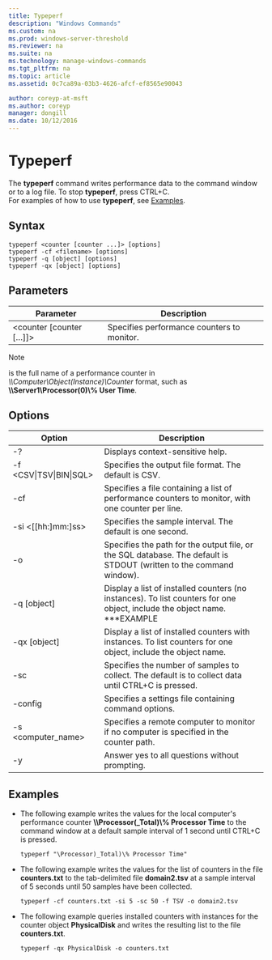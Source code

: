 ```yaml
---
title: Typeperf
description: "Windows Commands"
ms.custom: na
ms.prod: windows-server-threshold
ms.reviewer: na
ms.suite: na
ms.technology: manage-windows-commands
ms.tgt_pltfrm: na
ms.topic: article
ms.assetid: 0c7ca89a-03b3-4626-afcf-ef8565e90043

author: coreyp-at-msft
ms.author: coreyp
manager: dongill
ms.date: 10/12/2016
---
```

# Typeperf
The **typeperf** command writes performance data to the command window or to a log file. To stop **typeperf**, press CTRL+C.  
For examples of how to use **typeperf**, see [Examples](#BKMK_EXAMPLES).  
## Syntax  
```  
typeperf <counter [counter ...]> [options]  
typeperf -cf <filename> [options]  
typeperf -q [object] [options]  
typeperf -qx [object] [options]  
```  
## Parameters  
|Parameter|Description|  
|-------------|---------------|  
|<counter [counter […]]>|Specifies performance counters to monitor.|  
> [!NOTE]  
> **<counter>** is the full name of a performance counter in *\\\Computer\Object(Instance)\Counter* format, such as **\\\Server1\Processor(0)\\% User Time**.  
## Options  
|Option|Description|  
|----------|---------------|  
|-?|Displays context-sensitive help.|  
|-f <CSV&#124;TSV&#124;BIN&#124;SQL>|Specifies the output file format. The default is CSV.|  
|-cf <filename>|Specifies a file containing a list of performance counters to monitor, with one counter per line.|  
|-si <[[hh:]mm:]ss>|Specifies the sample interval. The default is one second.|  
|-o <filename>|Specifies the path for the output file, or the SQL database. The default is STDOUT (written to the command window).|  
|-q [object]|Display a list of installed counters (no instances). To list counters for one object, include the object name. ***EXAMPLE|  
|-qx [object]|Display a list of installed counters with instances. To list counters for one object, include the object name.|  
|-sc <samples>|Specifies the number of samples to collect. The default is to collect data until CTRL+C is pressed.|  
|-config <filename>|Specifies a settings file containing command options.|  
|-s <computer_name>|Specifies a remote computer to monitor if no computer is specified in the counter path.|  
|-y|Answer yes to all questions without prompting.|  
## <a name="BKMK_EXAMPLES"></a>Examples  
-   The following example writes the values for the local computer's performance counter **\\\Processor(_Total)\\% Processor Time** to the command window at a default sample interval of 1 second until CTRL+C is pressed.  
    ```  
    typeperf "\Processor)_Total)\% Processor Time"  
    ```  
-   The following example writes the values for the list of counters in the file **counters.txt** to the tab-delimited file **domain2.tsv** at a sample interval of 5 seconds until 50 samples have been collected.  
    ```  
    typeperf -cf counters.txt -si 5 -sc 50 -f TSV -o domain2.tsv  
    ```  
-   The following example queries installed counters with instances for the counter object **PhysicalDisk** and writes the resulting list to the file **counters.txt**.  
    ```  
    typeperf -qx PhysicalDisk -o counters.txt  
    ```  
